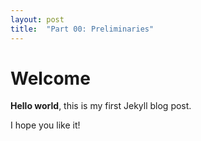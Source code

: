 ```yaml
---
layout: post
title:  "Part 00: Preliminaries"
---
```


# Welcome

**Hello world**, this is my first Jekyll blog post.

I hope you like it!
